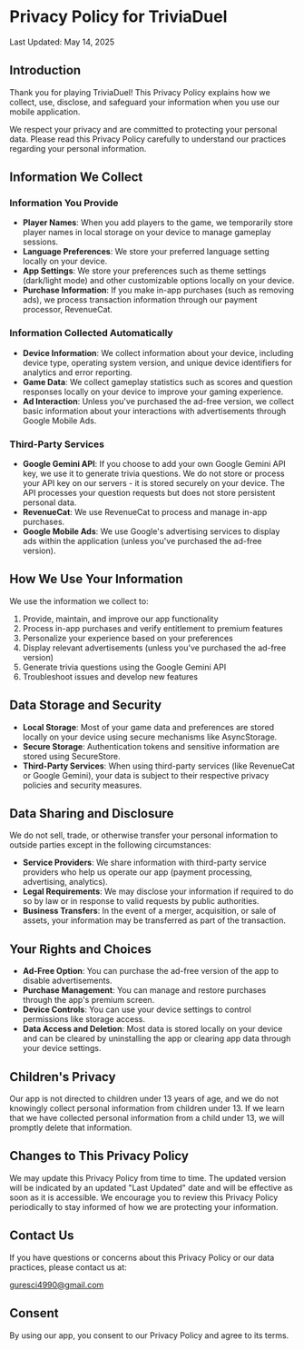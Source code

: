 # Privacy Policy for TriviaDuel

Last Updated: May 14, 2025

## Introduction

Thank you for playing TriviaDuel! This Privacy Policy explains how we collect, use, disclose, and safeguard your information when you use our mobile application.

We respect your privacy and are committed to protecting your personal data. Please read this Privacy Policy carefully to understand our practices regarding your personal information.

## Information We Collect

### Information You Provide

- **Player Names**: When you add players to the game, we temporarily store player names in local storage on your device to manage gameplay sessions.
- **Language Preferences**: We store your preferred language setting locally on your device.
- **App Settings**: We store your preferences such as theme settings (dark/light mode) and other customizable options locally on your device.
- **Purchase Information**: If you make in-app purchases (such as removing ads), we process transaction information through our payment processor, RevenueCat.

### Information Collected Automatically

- **Device Information**: We collect information about your device, including device type, operating system version, and unique device identifiers for analytics and error reporting.
- **Game Data**: We collect gameplay statistics such as scores and question responses locally on your device to improve your gaming experience.
- **Ad Interaction**: Unless you've purchased the ad-free version, we collect basic information about your interactions with advertisements through Google Mobile Ads.

### Third-Party Services

- **Google Gemini API**: If you choose to add your own Google Gemini API key, we use it to generate trivia questions. We do not store or process your API key on our servers - it is stored securely on your device. The API processes your question requests but does not store persistent personal data.
- **RevenueCat**: We use RevenueCat to process and manage in-app purchases.
- **Google Mobile Ads**: We use Google's advertising services to display ads within the application (unless you've purchased the ad-free version).

## How We Use Your Information

We use the information we collect to:

1. Provide, maintain, and improve our app functionality
2. Process in-app purchases and verify entitlement to premium features
3. Personalize your experience based on your preferences
4. Display relevant advertisements (unless you've purchased the ad-free version)
5. Generate trivia questions using the Google Gemini API
6. Troubleshoot issues and develop new features

## Data Storage and Security

- **Local Storage**: Most of your game data and preferences are stored locally on your device using secure mechanisms like AsyncStorage.
- **Secure Storage**: Authentication tokens and sensitive information are stored using SecureStore.
- **Third-Party Services**: When using third-party services (like RevenueCat or Google Gemini), your data is subject to their respective privacy policies and security measures.

## Data Sharing and Disclosure

We do not sell, trade, or otherwise transfer your personal information to outside parties except in the following circumstances:

- **Service Providers**: We share information with third-party service providers who help us operate our app (payment processing, advertising, analytics).
- **Legal Requirements**: We may disclose your information if required to do so by law or in response to valid requests by public authorities.
- **Business Transfers**: In the event of a merger, acquisition, or sale of assets, your information may be transferred as part of the transaction.

## Your Rights and Choices

- **Ad-Free Option**: You can purchase the ad-free version of the app to disable advertisements.
- **Purchase Management**: You can manage and restore purchases through the app's premium screen.
- **Device Controls**: You can use your device settings to control permissions like storage access.
- **Data Access and Deletion**: Most data is stored locally on your device and can be cleared by uninstalling the app or clearing app data through your device settings.

## Children's Privacy

Our app is not directed to children under 13 years of age, and we do not knowingly collect personal information from children under 13. If we learn that we have collected personal information from a child under 13, we will promptly delete that information.

## Changes to This Privacy Policy

We may update this Privacy Policy from time to time. The updated version will be indicated by an updated "Last Updated" date and will be effective as soon as it is accessible. We encourage you to review this Privacy Policy periodically to stay informed of how we are protecting your information.

## Contact Us

If you have questions or concerns about this Privacy Policy or our data practices, please contact us at:

guresci4990@gmail.com

## Consent

By using our app, you consent to our Privacy Policy and agree to its terms.

